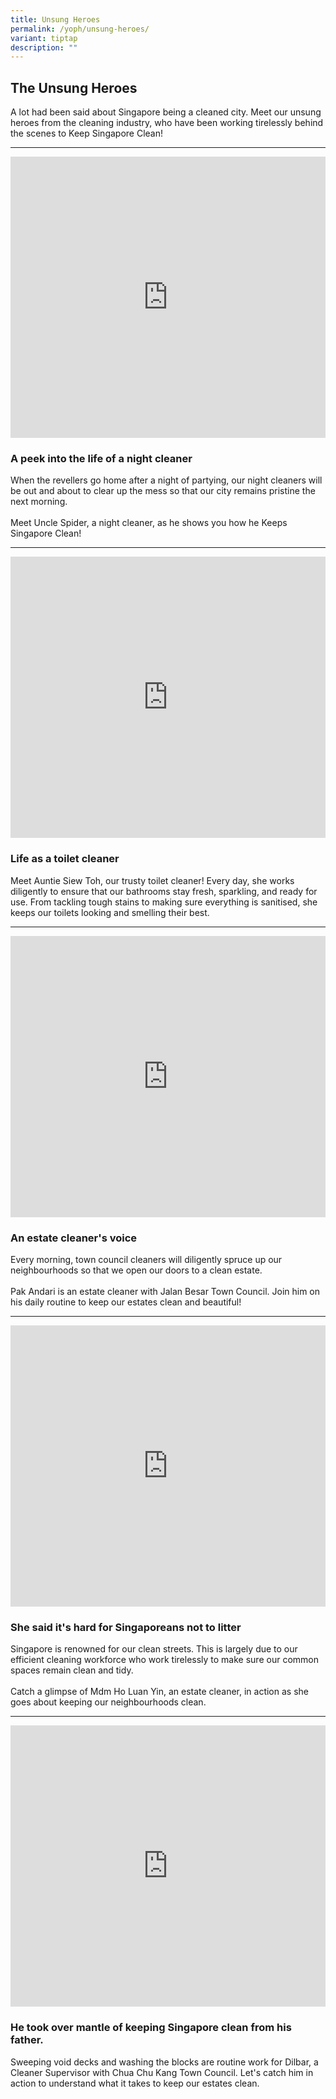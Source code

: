```yaml
---
title: Unsung Heroes
permalink: /yoph/unsung-heroes/
variant: tiptap
description: ""
---
```

<h2>The Unsung Heroes</h2>
<p>A lot had been said about Singapore being a cleaned city. Meet our unsung
heroes from the cleaning industry, who have been working tirelessly behind
the scenes to Keep Singapore Clean!</p>
<hr>
<p></p>
<div class="iframe-wrapper">
<iframe height="450" width="100%" allowfullscreen="true" frameborder="0" src="https://www.youtube.com/embed/thYlMr_gaB4?rel=0"></iframe>
</div>
<h3>A peek into the life of a night cleaner</h3>
<p>When the revellers go home after a night of partying, our night cleaners
will be out and about to clear up the mess so that our city remains pristine
the next morning.
<br>
<br>Meet Uncle Spider, a night cleaner, as he shows you how he Keeps Singapore
Clean!</p>
<hr>
<p></p>
<div class="iframe-wrapper">
<iframe height="450" width="100%" allowfullscreen="true" frameborder="0" src="https://www.youtube.com/embed/guXbZF5k7fw?si=CWlvZEQKb3awrwKv"></iframe>
</div>
<h3>Life as a toilet cleaner</h3>
<p>Meet Auntie Siew Toh, our trusty toilet cleaner! Every day, she works
diligently to ensure that our bathrooms stay fresh, sparkling, and ready
for use. From tackling tough stains to making sure everything is sanitised,
she keeps our toilets looking and smelling their best.
<br>
</p>
<hr>
<p></p>
<div class="iframe-wrapper">
<iframe height="450" width="100%" allowfullscreen="true" frameborder="0" src="https://www.youtube.com/embed/5LDccO7uoGs?si=oD5qaayOSKC94nja"></iframe>
</div>
<h3>An estate cleaner's voice</h3>
<p>Every morning, town council cleaners will diligently spruce up our neighbourhoods
so that we open our doors to a clean estate.
<br>
<br>Pak Andari is an estate cleaner with Jalan Besar Town Council. Join him
on his daily routine to keep our estates clean and beautiful!</p>
<hr>
<p></p>
<div class="iframe-wrapper">
<iframe height="450" width="100%" allowfullscreen="true" frameborder="0" src="https://www.youtube.com/embed/7oRxrFCtC2E?si=cQcvMWWpIwwT-Mfp"></iframe>
</div>
<h3>She said it's hard for Singaporeans not to litter</h3>
<p>Singapore is renowned for our clean streets. This is largely due to our
efficient cleaning workforce who work tirelessly to make sure our common
spaces remain clean and tidy.
<br>
<br>Catch a glimpse of Mdm Ho Luan Yin, an estate cleaner, in action as she
goes about keeping our neighbourhoods clean.</p>
<hr>
<p></p>
<div class="iframe-wrapper">
<iframe height="450" width="100%" allowfullscreen="true" frameborder="0" src="https://www.youtube.com/embed/VoPGfQlxclg?si=idoVggAr5lJXCMkw"></iframe>
</div>
<h3>He took over mantle of keeping Singapore clean from his father.</h3>
<p>Sweeping void decks and washing the blocks are routine work for Dilbar,
a Cleaner Supervisor with Chua Chu Kang Town Council. Let's catch him in
action to understand what it takes to keep our estates clean.</p>
<p></p>
<p></p>